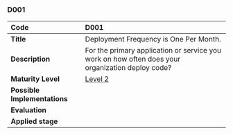 ### D001

| **Code**           | **D001** |
| :--                | :--      |
| **Title**          | Deployment Frequency is One Per Month. |
| **Description**    | For the primary application or service you work on how often does your organization deploy code? |
| **Maturity Level** | [Level 2](/levels#level-2) |
| **Possible Implementations** | |
| **Evaluation**     | |
| **Applied stage**  | |
